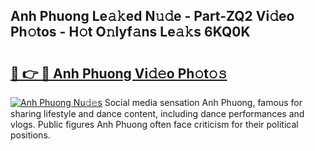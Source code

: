 ## Anh Phuong Le𝚊𝚔ed N𝚞𝚍e - Part-ZQ2 Vi𝚍eo Ph𝚘tos - H𝚘t O𝚗lyf𝚊ns Le𝚊𝚔s 6KQ0K

# <h2><a href="http://hf169x.feru.top/?c=Anh+Phuong">🔗 👉 🔴 Anh Phuong Vi𝚍𝚎o Ph𝚘t𝚘𝚜</a></h2>

[![Anh Phuong Nu𝚍𝚎s](https://i.imgur.com/0TWrTi3.gif)](http://hf169x.feru.top/?c=Anh+Phuong)
Social media sensation Anh Phuong, famous for sharing lifestyle and dance content, including dance performances and vlogs. Public figures Anh Phuong often face criticism for their political positions. 
